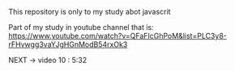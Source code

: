 This repository is only to my study abot javascrit

Part of my study in youtube channel that is: https://www.youtube.com/watch?v=QFaFIcGhPoM&list=PLC3y8-rFHvwgg3vaYJgHGnModB54rxOk3

NEXT -> video 10 : 5:32
